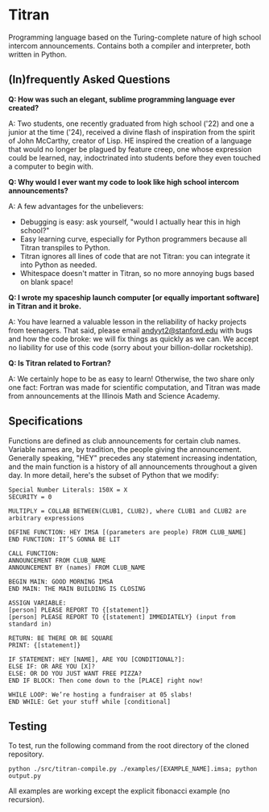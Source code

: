 # Titran 
Programming language based on the Turing-complete nature of high school intercom announcements. Contains both a compiler and interpreter, both written in Python.

## (In)frequently Asked Questions

**Q: How was such an elegant, sublime programming language ever created?**

A: Two students, one recently graduated from high school ('22) and one a junior at the time ('24), received a divine flash of inspiration from the spirit of John McCarthy, creator of Lisp. HE inspired the creation of a language that would no longer be plagued by feature creep, one whose expression could be learned, nay, indoctrinated into students before they even touched a computer to begin with. 

**Q: Why would I ever want my code to look like high school intercom announcements?**

A: A few advantages for the unbelievers:
 - Debugging is easy: ask yourself, "would I actually hear this in high school?"
 - Easy learning curve, especially for Python programmers because all Titran transpiles to Python. 
 - Titran ignores all lines of code that are not Titran: you can integrate it into Python as needed.
 - Whitespace doesn't matter in Titran, so no more annoying bugs based on blank space!

**Q: I wrote my spaceship launch computer [or equally important software] in Titran and it broke.**

A: You have learned a valuable lesson in the reliability of hacky projects from teenagers. That said, please email andyyt2@stanford.edu with bugs and how the code broke: we will fix things as quickly as we can. We accept no liability for use of this code (sorry about your billion-dollar rocketship).

**Q: Is Titran related to Fortran?**

A: We certainly hope to be as easy to learn! Otherwise, the two share only one fact: Fortran was made for scientific computation, and Titran was made from announcements at the Illinois Math and Science Academy.

## Specifications



Functions are defined as club announcements for certain club names. Variable names are, by tradition, the people giving the announcement. Generally speaking, "HEY" precedes any statement increasing indentation, and the main function is a history of all announcements throughout a given day. In more detail, here's the subset of Python that we modify:

```
Special Number Literals: 150X = X
SECURITY = 0

MULTIPLY = COLLAB BETWEEN(CLUB1, CLUB2), where CLUB1 and CLUB2 are arbitrary expressions

DEFINE FUNCTION: HEY IMSA [(parameters are people) FROM CLUB_NAME]
END FUNCTION: IT’S GONNA BE LIT

CALL FUNCTION: 
ANNOUNCEMENT FROM CLUB_NAME
ANNOUNCEMENT BY (names) FROM CLUB_NAME

BEGIN MAIN: GOOD MORNING IMSA
END MAIN: THE MAIN BUILDING IS CLOSING

ASSIGN VARIABLE: 
[person] PLEASE REPORT TO {[statement]}
[person] PLEASE REPORT TO {[statement] IMMEDIATELY} (input from standard in)

RETURN: BE THERE OR BE SQUARE
PRINT: {[statement]}

IF STATEMENT: HEY [NAME], ARE YOU [CONDITIONAL?]:
ELSE IF: OR ARE YOU [X]?
ELSE: OR DO YOU JUST WANT FREE PIZZA?
END IF BLOCK: Then come down to the [PLACE] right now!

WHILE LOOP: We’re hosting a fundraiser at 05 slabs!
END WHILE: Get your stuff while [conditional]
```


## Testing
To test, run the following command from the root directory of the cloned repository.

`python ./src/titran-compile.py ./examples/[EXAMPLE_NAME].imsa; python output.py`

All examples are working except the explicit fibonacci example (no recursion).
